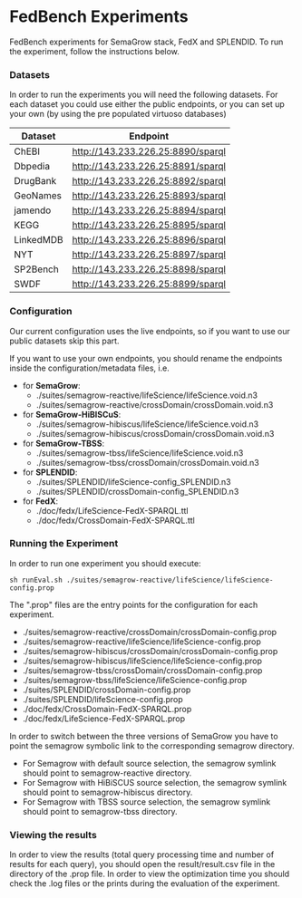 # FedBench Experiments #

FedBench experiments for SemaGrow stack, FedX and SPLENDID. To run the experiment, follow the instructions below.

### Datasets ###

In order to run the experiments you will need the following datasets. 
For each dataset you could use either the public endpoints, or you can set up your own (by using the pre populated virtuoso databases)

| Dataset   | Endpoint                          |  
|-----------|-----------------------------------| 
| ChEBI     | http://143.233.226.25:8890/sparql | 
| Dbpedia   | http://143.233.226.25:8891/sparql | 
| DrugBank  | http://143.233.226.25:8892/sparql | 
| GeoNames  | http://143.233.226.25:8893/sparql | 
| jamendo   | http://143.233.226.25:8894/sparql | 
| KEGG      | http://143.233.226.25:8895/sparql | 
| LinkedMDB | http://143.233.226.25:8896/sparql | 
| NYT       | http://143.233.226.25:8897/sparql | 
| SP2Bench  | http://143.233.226.25:8898/sparql | 
| SWDF      | http://143.233.226.25:8899/sparql | 

### Configuration ###

Our current configuration uses the live endpoints, so if you want to use our public datasets skip this part.

If you want to use your own endpoints, you should rename the endpoints inside the configuration/metadata files, i.e.

* for __SemaGrow__: 
    * ./suites/semagrow-reactive/lifeScience/lifeScience.void.n3 
    * ./suites/semagrow-reactive/crossDomain/crossDomain.void.n3
* for __SemaGrow-HiBISCuS__: 
    * ./suites/semagrow-hibiscus/lifeScience/lifeScience.void.n3 
    * ./suites/semagrow-hibiscus/crossDomain/crossDomain.void.n3
* for __SemaGrow-TBSS__: 
    * ./suites/semagrow-tbss/lifeScience/lifeScience.void.n3 
    * ./suites/semagrow-tbss/crossDomain/crossDomain.void.n3
* for __SPLENDID__:
    * ./suites/SPLENDID/lifeScience-config_SPLENDID.n3 
    * ./suites/SPLENDID/crossDomain-config_SPLENDID.n3 
* for __FedX__:
    * ./doc/fedx/LifeScience-FedX-SPARQL.ttl
    * ./doc/fedx/CrossDomain-FedX-SPARQL.ttl

### Running the Experiment ###

In order to run one experiment you should execute:

```
sh runEval.sh ./suites/semagrow-reactive/lifeScience/lifeScience-config.prop
```

The ".prop" files are the entry points for the configuration for each experiment.

* ./suites/semagrow-reactive/crossDomain/crossDomain-config.prop
* ./suites/semagrow-reactive/lifeScience/lifeScience-config.prop
* ./suites/semagrow-hibiscus/crossDomain/crossDomain-config.prop
* ./suites/semagrow-hibiscus/lifeScience/lifeScience-config.prop
* ./suites/semagrow-tbss/crossDomain/crossDomain-config.prop
* ./suites/semagrow-tbss/lifeScience/lifeScience-config.prop
* ./suites/SPLENDID/crossDomain-config.prop
* ./suites/SPLENDID/lifeScience-config.prop
* ./doc/fedx/CrossDomain-FedX-SPARQL.prop
* ./doc/fedx/LifeScience-FedX-SPARQL.prop

In order to switch between the three versions of SemaGrow you have to point the semagrow symbolic link to the corresponding semagrow directory.
* For Semagrow with default source selection, the semagrow symlink should point to semagrow-reactive directory.
* For Semagrow with HiBiSCUS source selection, the semagrow symlink should point to semagrow-hibiscus directory.
* For Semagrow with TBSS source selection, the semagrow symlink should point to semagrow-tbss directory.

### Viewing the results ###

In order to view the results (total query processing time and number of results for each query), you should open the result/result.csv file in the directory of the .prop file. In order to view the optimization time you should check the .log files or the prints during the evaluation of the experiment.